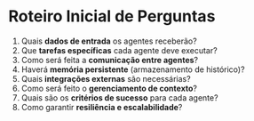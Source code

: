 # Roteiro Inicial de Perguntas

1. Quais **dados de entrada** os agentes receberão?  
2. Que **tarefas específicas** cada agente deve executar?  
3. Como será feita a **comunicação entre agentes**?  
4. Haverá **memória persistente** (armazenamento de histórico)?  
5. Quais **integrações externas** são necessárias?  
6. Como será feito o **gerenciamento de contexto**?  
7. Quais são os **critérios de sucesso** para cada agente?  
8. Como garantir **resiliência e escalabilidade**?  
